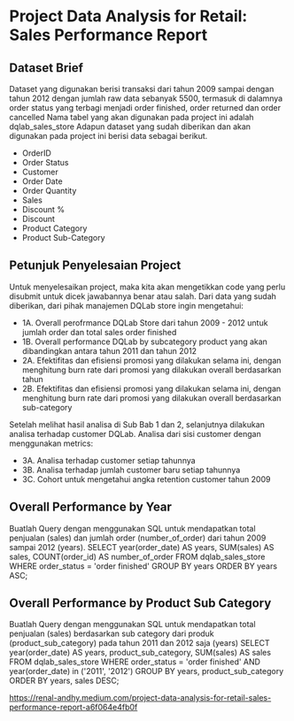 # Project Data Analysis for Retail: Sales Performance Report
## Dataset Brief
Dataset yang digunakan berisi transaksi dari tahun 2009 sampai dengan tahun 2012 dengan jumlah raw data sebanyak 5500, termasuk di dalamnya order status yang terbagi menjadi order finished, order returned dan order cancelled
Nama tabel yang akan digunakan pada project ini adalah dqlab_sales_store
Adapun dataset yang sudah diberikan dan akan digunakan pada project ini berisi data sebagai berikut.

- OrderID
- Order Status
- Customer
- Order Date
- Order Quantity
- Sales
- Discount %
- Discount
- Product Category
- Product Sub-Category
## Petunjuk Penyelesaian Project
Untuk menyelesaikan project, maka kita akan mengetikkan code yang perlu disubmit untuk dicek jawabannya benar atau salah.
Dari data yang sudah diberikan, dari pihak manajemen DQLab store ingin mengetahui:
- 1A. Overall perofrmance DQLab Store dari tahun 2009 - 2012 untuk jumlah order dan total sales order finished
- 1B. Overall performance DQLab by subcategory product yang akan dibandingkan antara tahun 2011 dan tahun 2012
- 2A. Efektifitas dan efisiensi promosi yang dilakukan selama ini, dengan menghitung burn rate dari promosi yang dilakukan overall berdasarkan tahun
- 2B. Efektifitas dan efisiensi promosi yang dilakukan selama ini, dengan menghitung burn rate dari promosi yang dilakukan overall berdasarkan sub-category

Setelah melihat hasil analisa di Sub Bab 1 dan 2, selanjutnya dilakukan analisa terhadap customer DQLab. Analisa dari sisi customer dengan menggunakan metrics:
- 3A. Analisa terhadap customer setiap tahunnya
- 3B. Analisa terhadap jumlah customer baru setiap tahunnya
- 3C. Cohort untuk mengetahui angka retention customer tahun 2009

## Overall Performance by Year
Buatlah Query dengan menggunakan SQL untuk mendapatkan total penjualan (sales) dan jumlah order (number_of_order) dari tahun 2009 sampai 2012 (years). 
SELECT year(order_date) AS years, SUM(sales) AS sales, COUNT(order_id) AS number_of_order
FROM dqlab_sales_store
WHERE order_status = 'order finished'
GROUP BY years
ORDER BY years ASC;

## Overall Performance by Product Sub Category
Buatlah Query dengan menggunakan SQL untuk mendapatkan total penjualan (sales) berdasarkan sub category dari produk (product_sub_category) pada tahun 2011 dan 2012 saja (years) 
SELECT year(order_date) AS years, product_sub_category, SUM(sales) AS sales
FROM dqlab_sales_store
WHERE order_status = 'order finished' AND year(order_date) in ('2011', '2012')
GROUP BY years, product_sub_category
ORDER BY years, sales DESC;

https://renal-andhy.medium.com/project-data-analysis-for-retail-sales-performance-report-a6f064e4fb0f

